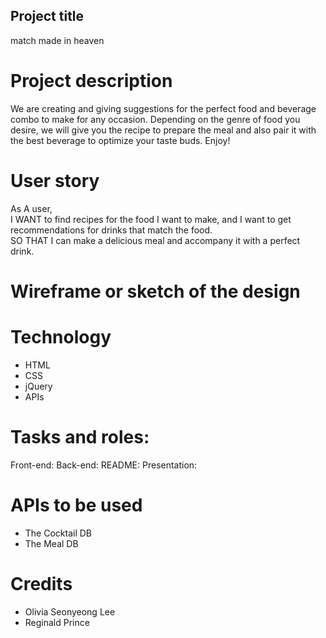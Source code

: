 ## Project title
match made in heaven

# Project description
We are creating and giving suggestions for the perfect food and beverage combo to make for any occasion.  Depending on the genre of food you desire, we will give you the recipe to prepare the meal and also pair it with the best beverage to optimize your taste buds. Enjoy!

# User story
As A user, <br /> 
I WANT to find recipes for the food I want to make, and I want to get recommendations for drinks that match the food. <br />
SO THAT I can make a delicious meal and accompany it with a perfect drink. <br />

# Wireframe or sketch of the design


# Technology
- HTML
- CSS
- jQuery
- APIs

# Tasks and roles: 
Front-end:
Back-end:
README:
Presentation:

# APIs to be used
- The Cocktail DB 
- The Meal DB

# Credits
- Olivia Seonyeong Lee
- Reginald Prince

